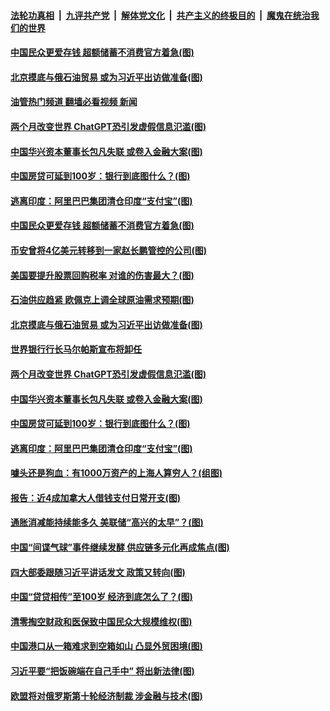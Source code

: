 ####  [法轮功真相](../../../../basic/blob/master/README.md?t=02181612) &nbsp;|&nbsp; [九评共产党](../../../../9ping.md/blob/master/README.md?t=02181612) &nbsp;|&nbsp; [解体党文化](../../../../jtdwh.md/blob/master/README.md?t=02181612)  &nbsp;|&nbsp; [共产主义的终极目的](../../../../gczydzjmd.md/blob/master/README.md?t=02181612) &nbsp;|&nbsp; [魔鬼在统治我们的世界](../../../../mgztzwmdsj.md/blob/master/README.md?t=02181612) 

#### [中国民众更爱存钱 超额储蓄不消费官方着急(图)](../pages/p5/1029207.md?t=02181612) 

#### [北京摸底与俄石油贸易 或为习近平出访做准备(图)](../pages/p5/1029206.md?t=02181612) 

#### [油管热门频道 翻墙必看视频 新闻](http://129.146.143.75:81/youtube.html?02181612)

#### [两个月改变世界 ChatGPT恐引发虚假信息氾滥(图)](../pages/p5/1029137.md?t=02181612) 

#### [中国华兴资本董事长包凡失联 或卷入金融大案(图)](../pages/p5/1029182.md?t=02181612) 

#### [中国房贷可延到100岁：银行到底图什么？(图)](../pages/p5/1029160.md?t=02181612) 

#### [逃离印度：阿里巴巴集团清仓印度“支付宝”(图)](../pages/p5/1029158.md?t=02181612) 

#### [中国民众更爱存钱 超额储蓄不消费官方着急(图)](../pages/p5/1029207.md?t=02181612) 

#### [币安曾将4亿美元转移到一家赵长鹏管控的公司(图)](../pages/p5/1029230.md?t=02181612) 

#### [美国要提升股票回购税率 对谁的伤害最大？(图)](../pages/p5/1029229.md?t=02181612) 

#### [石油供应趋紧 欧佩克上调全球原油需求预期(图)](../pages/p5/1029228.md?t=02181612) 

#### [北京摸底与俄石油贸易 或为习近平出访做准备(图)](../pages/p5/1029206.md?t=02181612) 

#### [世界银行行长马尔帕斯宣布将卸任](../pages/p5/1029198.md?t=02181612) 

#### [两个月改变世界 ChatGPT恐引发虚假信息氾滥(图)](../pages/p5/1029137.md?t=02181612) 

#### [中国华兴资本董事长包凡失联 或卷入金融大案(图)](../pages/p5/1029182.md?t=02181612) 

#### [中国房贷可延到100岁：银行到底图什么？(图)](../pages/p5/1029160.md?t=02181612) 

#### [逃离印度：阿里巴巴集团清仓印度“支付宝”(图)](../pages/p5/1029158.md?t=02181612) 

#### [噱头还是狗血：有1000万资产的上海人算穷人？(组图)](../pages/p5/1029153.md?t=02181612) 

#### [报告：近4成加拿大人借钱支付日常开支(图)](../pages/p5/1029147.md?t=02181612) 

#### [通胀消减能持续能多久 美联储“高兴的太早”？(图)](../pages/p5/1029133.md?t=02181612) 

#### [中国“间谍气球”事件继续发酵 供应链多元化再成焦点(图)](../pages/p5/1029131.md?t=02181612) 

#### [四大部委跟随习近平讲话发文 政策又转向(图)](../pages/p5/1029123.md?t=02181612) 

#### [中国“贷贷相传”至100岁 经济到底怎么了？(图)](../pages/p5/1029116.md?t=02181612) 

#### [清零掏空财政和医保致中国民众大规模维权(图)](../pages/p5/1029106.md?t=02181612) 

#### [中国港口从一箱难求到空箱如山 凸显外贸困境(图)](../pages/p5/1029045.md?t=02181612) 

#### [习近平要“把饭碗端在自己手中” 将出新法律(图)](../pages/p5/1029051.md?t=02181612) 

#### [欧盟将对俄罗斯第十轮经济制裁 涉金融与技术(图)](../pages/p5/1029041.md?t=02181612) 

<img src='http://gfw-breaker.win/goodnews/indexes/p5.md' width='0px' height='0px'/>
